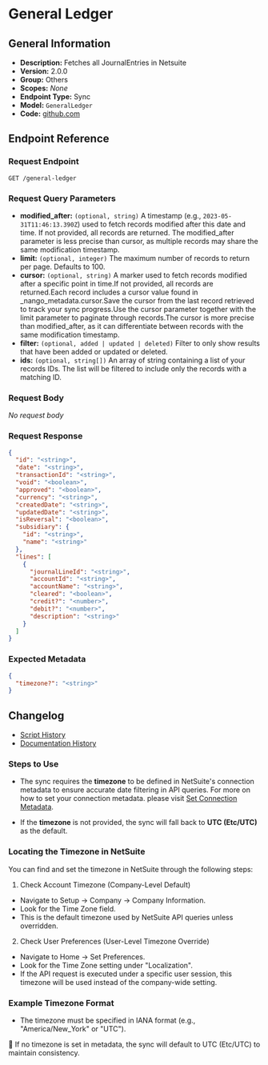<!-- BEGIN GENERATED CONTENT -->
# General Ledger

## General Information

- **Description:** Fetches all JournalEntries in Netsuite
- **Version:** 2.0.0
- **Group:** Others
- **Scopes:** _None_
- **Endpoint Type:** Sync
- **Model:** `GeneralLedger`
- **Code:** [github.com](https://github.com/NangoHQ/integration-templates/tree/main/integrations/netsuite-tba/syncs/general-ledger.ts)


## Endpoint Reference

### Request Endpoint

`GET /general-ledger`

### Request Query Parameters

- **modified_after:** `(optional, string)` A timestamp (e.g., `2023-05-31T11:46:13.390Z`) used to fetch records modified after this date and time. If not provided, all records are returned. The modified_after parameter is less precise than cursor, as multiple records may share the same modification timestamp.
- **limit:** `(optional, integer)` The maximum number of records to return per page. Defaults to 100.
- **cursor:** `(optional, string)` A marker used to fetch records modified after a specific point in time.If not provided, all records are returned.Each record includes a cursor value found in _nango_metadata.cursor.Save the cursor from the last record retrieved to track your sync progress.Use the cursor parameter together with the limit parameter to paginate through records.The cursor is more precise than modified_after, as it can differentiate between records with the same modification timestamp.
- **filter:** `(optional, added | updated | deleted)` Filter to only show results that have been added or updated or deleted.
- **ids:** `(optional, string[])` An array of string containing a list of your records IDs. The list will be filtered to include only the records with a matching ID.

### Request Body

_No request body_

### Request Response

```json
{
  "id": "<string>",
  "date": "<string>",
  "transactionId": "<string>",
  "void": "<boolean>",
  "approved": "<boolean>",
  "currency": "<string>",
  "createdDate": "<string>",
  "updatedDate": "<string>",
  "isReversal": "<boolean>",
  "subsidiary": {
    "id": "<string>",
    "name": "<string>"
  },
  "lines": [
    {
      "journalLineId": "<string>",
      "accountId": "<string>",
      "accountName": "<string>",
      "cleared": "<boolean>",
      "credit?": "<number>",
      "debit?": "<number>",
      "description": "<string>"
    }
  ]
}
```

### Expected Metadata

```json
{
  "timezone?": "<string>"
}
```

## Changelog

- [Script History](https://github.com/NangoHQ/integration-templates/commits/main/integrations/netsuite-tba/syncs/general-ledger.ts)
- [Documentation History](https://github.com/NangoHQ/integration-templates/commits/main/integrations/netsuite-tba/syncs/general-ledger.md)

<!-- END  GENERATED CONTENT -->
### Steps to Use
- The sync requires the **timezone** to be defined in NetSuite's connection metadata to ensure accurate date filtering in API queries. For more on how to set your connection metadata. please visit [Set Connection Metadata](https://docs.nango.dev/reference/api/connection/set-metadata).

- If the **timezone** is not provided, the sync will fall back to **UTC (Etc/UTC)** as the default.
### Locating the Timezone in NetSuite
You can find and set the timezone in NetSuite through the following steps:

1. Check Account Timezone (Company-Level Default)

- Navigate to Setup → Company → Company Information.
- Look for the Time Zone field.
- This is the default timezone used by NetSuite API queries unless overridden.
2. Check User Preferences (User-Level Timezone Override)

- Navigate to Home → Set Preferences.
- Look for the Time Zone setting under "Localization".
- If the API request is executed under a specific user session, this timezone will be used instead of the company-wide setting.
### Example Timezone Format
- The timezone must be specified in IANA format (e.g., "America/New_York" or "UTC").

🚀 If no timezone is set in metadata, the sync will default to UTC (Etc/UTC) to maintain consistency.
